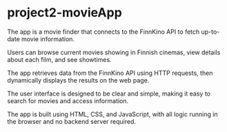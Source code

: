 # project2-movieApp


The app is a movie finder that connects to the FinnKino API to fetch up-to-date movie information.

Users can browse current movies showing in Finnish cinemas, view details about each film, and see showtimes.

The app retrieves data from the FinnKino API using HTTP requests, then dynamically displays the results on the web page.

The user interface is designed to be clear and simple, making it easy to search for movies and access information.

The app is built using HTML, CSS, and JavaScript, with all logic running in the browser and no backend server required.
